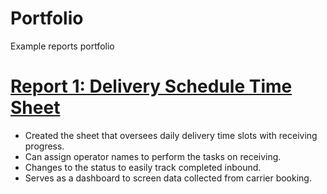 # Portfolio
Example reports portfolio

# [Report 1: Delivery Schedule Time Sheet](https://github.com/PatrikStriz/Delivery-Schedule.git)
* Created the sheet that oversees daily delivery time slots with receiving progress.
* Can assign operator names to perform the tasks on receiving.
* Changes to the status to easily track completed inbound.
* Serves as a dashboard to screen data collected from carrier booking.

